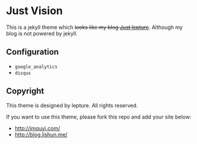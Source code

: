 # Just Vision

This is a jekyll theme which ~~looks like my blog [Just lepture][my blog]~~.
Although my blog is not powered by jekyll.

[my blog]: http://lepture.com/

## Configuration

- `google_analytics`
- `disqus`

## Copyright

This theme is designed by lepture. All rights reserved.

If you want to use this theme, please fork this repo and add your site below:

- http://imquyi.com/
- http://blog.lishun.me/
